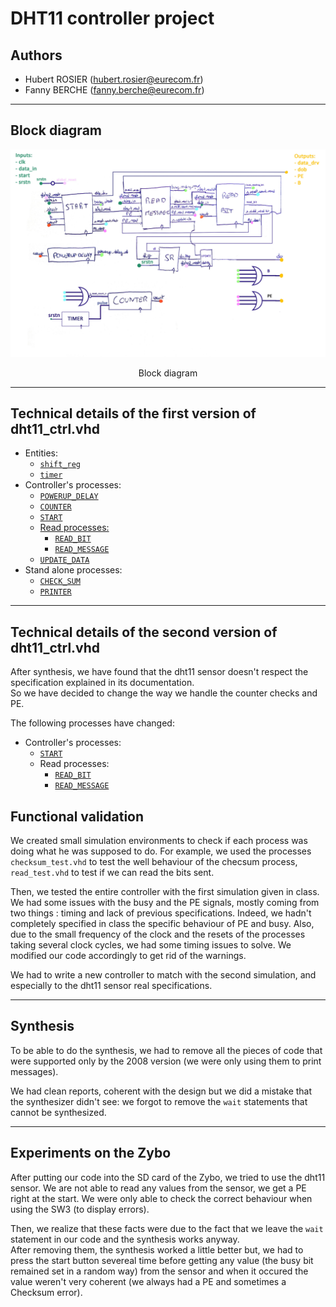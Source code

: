 <!-- vim: set textwidth=0: -->

# DHT11 controller project

## Authors

* Hubert ROSIER (hubert.rosier@eurecom.fr) 
* Fanny BERCHE (fanny.berche@eurecom.fr) 

-----------------------

## Block diagram

<p align="center"><img src="images/block_diagram.jpg" /></p>
<p align="center"> Block diagram</p>


-----------------------

## Technical details of the first version of dht11_ctrl.vhd

-  Entities:  
    -  [`shift_reg`](descriptors/entities.md#shiftregister)  
    -  [`timer`](descriptors/entities.md#timer) 
-  Controller's processes: 
    -  [`POWERUP_DELAY`](descriptors/misc.md#powerupdelay)  
    -  [`COUNTER`](descriptors/misc.md#counter)   
    -  [`START`](descriptors/start.md)  
    -  [Read processes:](descriptors/readprocesses.md)  
        *  [`READ_BIT`](descriptors/readprocesses.md#readbit)  
        *  [`READ_MESSAGE`](descriptors/readprocesses.md#readmessage)  
    -  [`UPDATE_DATA`](descriptors/misc.md#updatedata)   
- Stand alone processes:  
    -  [`CHECK_SUM`](descriptors/topprocesses.md#checksum) 
    -  [`PRINTER`](descriptors/topprocesses.md#printer) 

-----------------------

## Technical details of the second version of dht11_ctrl.vhd
After synthesis, we have found that the dht11 sensor doesn't respect the specification explained in its documentation.  
So we have decided to change the way we handle the counter checks and PE.  

The following processes have changed:   
-  Controller's processes: 
    -  [`START`](descriptors/start.md#synthesischanges)  
    -  Read processes:    
        *  [`READ_BIT`](descriptors/readprocesses.md#readbit#synthesischanges)  
        *  [`READ_MESSAGE`](descriptors/readprocesses.md#readmessage#synthesischanges)  

## Functional validation

We created small simulation environments to check if each process was doing what he was supposed to do. For example, we used the processes `checksum_test.vhd` to test the well
behaviour of the checsum process, `read_test.vhd` to test if we can read the bits sent.   

Then, we tested the entire controller with the first simulation given in class. 
We had some issues with the busy and the PE signals, mostly coming from two things : timing and lack of previous specifications.
Indeed, we hadn't completely specified in class the specific behaviour of PE and busy.
Also, due to the small frequency of the clock and the resets of the processes taking several clock cycles, we had some timing issues to solve.
We modified our code accordingly to get rid of the warnings.

We had to write a new controller to match with the second simulation, 
and especially to the dht11 sensor real specifications. 


-----------------------

## Synthesis

To be able to do the synthesis, we had to remove all the pieces of code that were supported only 
by the 2008 version (we were only using them to print messages).

We had clean reports, coherent with the design but we did a mistake that the synthesizer
didn't see: we forgot to remove the `wait` statements that cannot be synthesized.  

-----------------------

## Experiments on the Zybo

After putting our code into the SD card of the Zybo, we tried to use the dht11 sensor. 
We are not able to read any values from the sensor, we get a PE right at the start.
We were only able to check the correct behaviour when using the SW3 (to display errors). 

Then, we realize that these facts were due to the fact that we leave the `wait` statement
in our code and the synthesis works anyway.  
After removing them, the synthesis worked a little better but, we had to press the start
button severeal time before getting any value (the busy bit remained set in a random way) 
from the sensor and when it occured the value weren't very coherent (we always had a PE 
and sometimes a Checksum error).  
